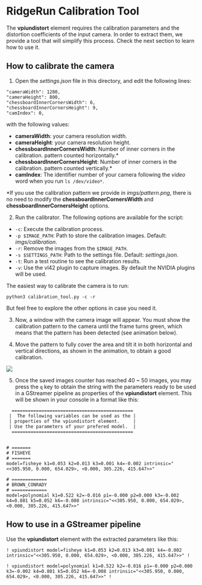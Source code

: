# RidgeRun Calibration Tool

The **vpiundistort** element requires the calibration parameters and the
distortion coefficients of the input camera. In order to extract them, we
provide a tool that will simplify this process. Check the next section to learn
how to use it.

## How to calibrate the camera

1. Open the *settings.json* file in this directory, and edit the following lines:

```
"cameraWidth": 1280,
"cameraHeight": 800,
"chessboardInnerCornersWidth": 6,
"chessboardInnerCornersHeight": 9,
"camIndex": 0,
```

with the following values:

* **cameraWidth**: your camera resolution width.
* **cameraHeight**: your camera resolution height.
* **chessboardInnerCornersWidth**: Number of inner corners in the calibration.
  pattern counted horizontally.*
* **chessboardInnerCornersHeight**: Number of inner corners in the calibration.
  pattern counted vertically.*
* **camIndex**: The identifier number of your camera following the *video* word when you run `ls /dev/video*`.

*If you use the calibration pattern we provide in *imgs/pattern.png*, there is
no need to modify the **chessboardInnerCornersWidth** and
**chessboardInnerCornersHeight** options.

2. Run the calibrator. The following options are available for the script:

* `-c`: Execute the calibration process.
* `-p $IMAGE_PATH`: Path to store the calibration images. Default: *imgs/calibration*.
* `-r`: Remove the images from the `$IMAGE_PATH`.
* `-s $SETTINGS_PATH`: Path to the settings file. Default: *settings.json*.
* `-t`: Run a test routine to see the calibration results.
* `-v`: Use the vl42 plugin to capture images. By default the NVIDIA plugins will be used.

The easiest way to calibrate the camera is to run:

```
python3 calibration_tool.py -c -r
```

But feel free to explore the other options in case you need it.

3. Now, a window with the camera image will appear. You must show the
   calibration pattern to the camera until the frame turns green, which means
   that the pattern has been detected (see animation below).

4. Move the pattern to fully cover the area and tilt it in both horizontal and
   vertical directions, as shown in the animation, to obtain a good calibration.

<img src="https://developer.ridgerun.com/wiki/images/3/32/Single_Camera_Calibration_Success_Examples_Animation.gif">

5. Once the saved images counter has reached 40 ~ 50 images, you may press the
   `q` key to obtain the string with the parameters ready to be used in a
   GStreamer pipeline as properties of the **vpiundistort** element. This will
   be shown in your console in a format like this:

```
  ============================================= 
 |  The following variables can be used as the |
 | properties of the vpiundistort element.     |
 | Use the parameters of your prefered model.  |
  ============================================= 
 
 
# ======= 
# FISHEYE 
# ======= 
model=fisheye k1=0.053 k2=0.013 k3=0.001 k4=-0.002 intrinsic="<<305.950, 0.000, 654.029>, <0.000, 305.226, 415.647>>"
 
# ============= 
# BROWN_CONRADY 
# ============= 
model=polynomial k1=0.522 k2=-0.016 p1=-0.000 p2=0.000 k3=-0.002 k4=0.801 k5=0.052 k6=-0.008 intrinsic="<<305.950, 0.000, 654.029>, <0.000, 305.226, 415.647>>"
```

## How to use in a GStreamer pipeline

Use the **vpiundistort** element with the extracted parameters like this:
```
! vpiundistort model=fisheye k1=0.053 k2=0.013 k3=0.001 k4=-0.002 intrinsic="<<305.950, 0.000, 654.029>, <0.000, 305.226, 415.647>>" !
```
```
! vpiundistort model=polynomial k1=0.522 k2=-0.016 p1=-0.000 p2=0.000 k3=-0.002 k4=0.801 k5=0.052 k6=-0.008 intrinsic="<<305.950, 0.000, 654.029>, <0.000, 305.226, 415.647>>" !
```
